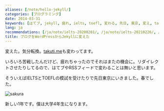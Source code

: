 ```yaml
---
aliases: [/note/hello-jekyll/]
categories: [プログラミング]
date: 2014-03-31
keywords: [はてブ, jekyll, 疲れ, ielts, toefl, 変わる, 先日, 東京, 変え, takuti]
lang: ja
recommendations: [/ja/note/ielts-20200201/, /ja/note/ielts-20210226/, /ja/note/room-hunting-202006/]
title: ブログをWordPressからJekyllに変えた
---
```


変えた。気分転換。[takuti.me](http://takuti.me/)も変わってます。

いろいろ苦戦したんだけど、疲れちゃったのでそれはまたの機会に。リダイレクトさせたりしてるので、はてブやRSSフィードで変わることは無いと思います。

そういえばIELTSとTOEFLの模試を受けたりで先日東京にいきました。春でした。

![sakura](/images/jekyll/2014-03-31-sakura.jpg)

新しい1年です。僕は大学4年生になります。
